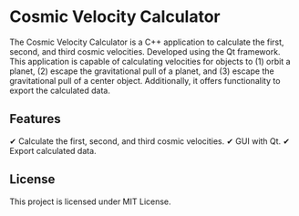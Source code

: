 # Cosmic Velocity Calculator

The Cosmic Velocity Calculator is a C++ application to calculate the first, second, and third cosmic velocities. Developed using the Qt framework. This application is capable of calculating velocities for objects to (1) orbit a planet, (2) escape the gravitational pull of a planet, and (3) escape the gravitational pull of a center object. Additionally, it offers functionality to export the calculated data.


## Features

  ✔  Calculate the first, second, and third cosmic velocities.
  ✔  GUI with Qt.
  ✔  Export calculated data.

    
## License

This project is licensed under MIT License.
